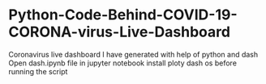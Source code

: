 # Python-Code-Behind-COVID-19-CORONA-virus-Live-Dashboard
Coronavirus live dashboard I have generated with help of python and dash
Open dash.ipynb file in jupyter notebook install ploty dash os before running the script
